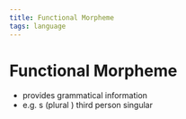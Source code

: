 ```yaml
---
title: Functional Morpheme
tags: language
---
```


# Functional Morpheme
- provides grammatical information
- e.g. s (plural ) third person singular




















